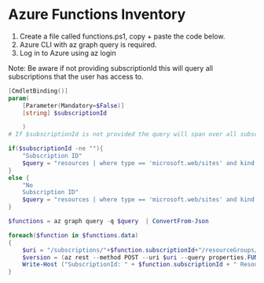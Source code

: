 # Azure Functions Inventory

1. Create a file called functions.ps1, copy + paste the code below.
2. Azure CLI with az graph query is required. 
3. Log in to Azure using az login

Note: Be aware if not providing subscriptionId this will query all subscriptions that the user has access to.  

```PowerShell
[CmdletBinding()]
param(
    [Parameter(Mandatory=$False)]
    [string] $subscriptionId

    )
# If $subscriptionId is not provided the query will span over all subscriptions that the user has access to. 

if($subscriptionId -ne ""){
    "Subscription ID"
    $query = "resources | where type == 'microsoft.web/sites' and kind == 'functionapp' and subscriptionId == '"+$subscriptionId+"' | project name, resourceGroup, subscriptionId"
}
else {
    "No 
    Subscription ID"
    $query = "resources | where type == 'microsoft.web/sites' and kind == 'functionapp' | project name, resourceGroup, subscriptionId"
}

$functions = az graph query -q $query  | ConvertFrom-Json

foreach($function in $functions.data)
{
    $uri = "/subscriptions/"+$function.subscriptionId+"/resourceGroups/"+$function.resourceGroup+"/providers/Microsoft.Web/sites/"+$function.name+"/config/appsettings/list?api-version=2022-03-01"
    $version = (az rest --method POST --uri $uri --query properties.FUNCTIONS_EXTENSION_VERSION -o tsv )
    Write-Host ("SubscriptionId: " + $function.subscriptionId + " Resourcegroup: " + $function.resourceGroup + " Name: "+ $function.name + " Version: " + $version )
}

```